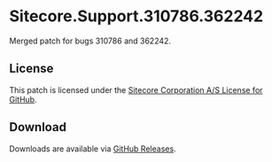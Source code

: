 # Sitecore.Support.310786.362242
Merged patch for bugs 310786 and 362242.

## License  
This patch is licensed under the [Sitecore Corporation A/S License for GitHub](https://github.com/sitecoresupport/Sitecore.Support.310786.362242/blob/master/LICENSE).  

## Download  
Downloads are available via [GitHub Releases](https://github.com/sitecoresupport/Sitecore.Support.310786.362242/releases).  
